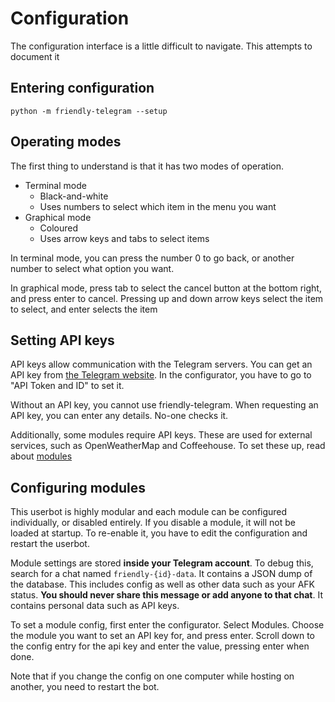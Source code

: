 # Configuration

The configuration interface is a little difficult to navigate. This attempts to document it

## Entering configuration

```
python -m friendly-telegram --setup
```

## Operating modes

The first thing to understand is that it has two modes of operation.

- Terminal mode
  - Black-and-white
  - Uses numbers to select which item in the menu you want
- Graphical mode
  - Coloured
  - Uses arrow keys and tabs to select items

In terminal mode, you can press the number 0 to go back, or another number to select what option you want.

In graphical mode, press tab to select the cancel button at the bottom right, and press enter to cancel.
Pressing up and down arrow keys select the item to select, and enter selects the item

## Setting API keys

API keys allow communication with the Telegram servers. You can get an API key from [the Telegram website](https://core.telegram.org/api/obtaining_api_id "the Telegram website"). In the configurator, you have to go to "API Token and ID" to set it.

Without an API key, you cannot use friendly-telegram. When requesting an API key, you can enter any details. No-one checks it.

Additionally, some modules require API keys. These are used for external services, such as OpenWeatherMap and Coffeehouse. To set these up, read about [modules](#configuring-modules "modules")

## Configuring modules

This userbot is highly modular and each module can be configured individually, or disabled entirely.
If you disable a module, it will not be loaded at startup. To re-enable it, you have to edit the configuration and restart the userbot.

Module settings are stored **inside your Telegram account**. To debug this, search for a chat named `friendly-{id}-data`. It contains a JSON dump of the database. This includes config as well as other data such as your AFK status. **You should never share this message or add anyone to that chat**. It contains personal data such as API keys. 

To set a module config, first enter the configurator. Select Modules. Choose the module you want to set an API key for, and press enter. Scroll down to the config entry for the api key and enter the value, pressing enter when done.

Note that if you change the config on one computer while hosting on another, you need to restart the bot.
